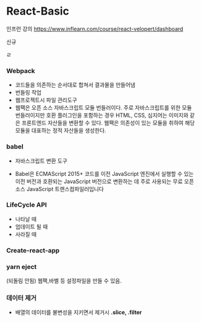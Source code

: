 # React-Basic
인프런 강의 https://www.inflearn.com/course/react-velopert/dashboard

신규


ㄹ
### Webpack

- 코드들을 의존하는 순서대로 합쳐서 결과물을 만들어냄
- 번들링 작업
- 웹프로젝트시 파일 관리도구
- 웹팩은 오픈 소스 자바스크립트 모듈 번들러이다. 주로 자바스크립트를 위한 모듈 번들러이지만 호환 플러그인을 포함하는 경우 HTML, CSS, 심지어는 이미지와 같은 프론트엔드 자산들을 변환할 수 있다. 웹팩은 의존성이 있는 모듈을 취하여 해당 모듈을 대표하는 정적 자산들을 생성한다.



### babel

- 자바스크립트 변환 도구

- Babel은 ECMAScript 2015+ 코드를 이전 JavaScript 엔진에서 실행할 수 있는 이전 버전과 호환되는 JavaScript 버전으로 변환하는 데 주로 사용되는 무료 오픈 소스 JavaScript 트랜스컴파일러입니다





### LifeCycle API

- 나타날 때
- 업데이트 될 때
- 사라질 때



### Create-react-app



### yarn eject

(되돌림 안됨) 웹팩,바벨 등 설정파일을 만들 수 있음.



### 데이터 제거

- 배열의 데이터를 불변성을 지키면서 제거시 <b>.slice, .filter</b>

